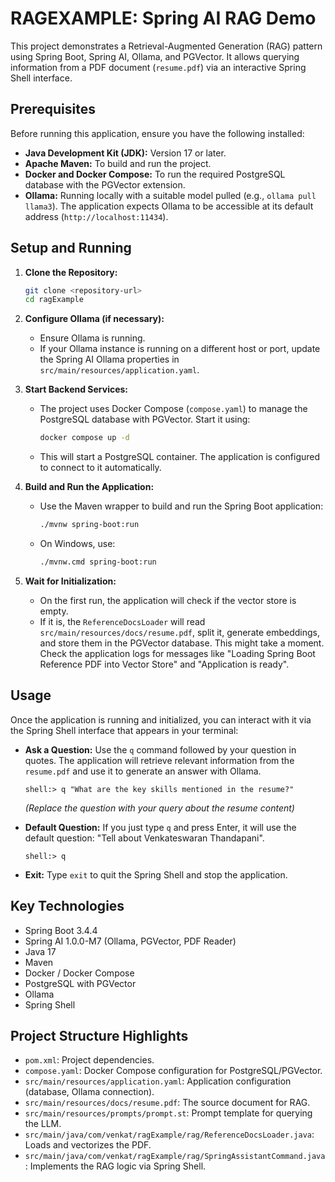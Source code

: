 # RAGEXAMPLE: Spring AI RAG Demo

This project demonstrates a Retrieval-Augmented Generation (RAG) pattern using Spring Boot, Spring AI, Ollama, and PGVector. It allows querying information from a PDF document (`resume.pdf`) via an interactive Spring Shell interface.

## Prerequisites

Before running this application, ensure you have the following installed:

*   **Java Development Kit (JDK):** Version 17 or later.
*   **Apache Maven:** To build and run the project.
*   **Docker and Docker Compose:** To run the required PostgreSQL database with the PGVector extension.
*   **Ollama:** Running locally with a suitable model pulled (e.g., `ollama pull llama3`). The application expects Ollama to be accessible at its default address (`http://localhost:11434`).

## Setup and Running

1.  **Clone the Repository:**
    ```bash
    git clone <repository-url>
    cd ragExample
    ```

2.  **Configure Ollama (if necessary):**
    *   Ensure Ollama is running.
    *   If your Ollama instance is running on a different host or port, update the Spring AI Ollama properties in `src/main/resources/application.yaml`.

3.  **Start Backend Services:**
    *   The project uses Docker Compose (`compose.yaml`) to manage the PostgreSQL database with PGVector. Start it using:
        ```bash
        docker compose up -d
        ```
    *   This will start a PostgreSQL container. The application is configured to connect to it automatically.

4.  **Build and Run the Application:**
    *   Use the Maven wrapper to build and run the Spring Boot application:
        ```bash
        ./mvnw spring-boot:run
        ```
    *   On Windows, use:
        ```bash
        ./mvnw.cmd spring-boot:run
        ```

5.  **Wait for Initialization:**
    *   On the first run, the application will check if the vector store is empty.
    *   If it is, the `ReferenceDocsLoader` will read `src/main/resources/docs/resume.pdf`, split it, generate embeddings, and store them in the PGVector database. This might take a moment. Check the application logs for messages like "Loading Spring Boot Reference PDF into Vector Store" and "Application is ready".

## Usage

Once the application is running and initialized, you can interact with it via the Spring Shell interface that appears in your terminal:

*   **Ask a Question:** Use the `q` command followed by your question in quotes. The application will retrieve relevant information from the `resume.pdf` and use it to generate an answer with Ollama.
    ```shell
    shell:> q "What are the key skills mentioned in the resume?"
    ```
    *(Replace the question with your query about the resume content)*

*   **Default Question:** If you just type `q` and press Enter, it will use the default question: "Tell about Venkateswaran Thandapani".
    ```shell
    shell:> q
    ```

*   **Exit:** Type `exit` to quit the Spring Shell and stop the application.

## Key Technologies

*   Spring Boot 3.4.4
*   Spring AI 1.0.0-M7 (Ollama, PGVector, PDF Reader)
*   Java 17
*   Maven
*   Docker / Docker Compose
*   PostgreSQL with PGVector
*   Ollama
*   Spring Shell

## Project Structure Highlights

*   `pom.xml`: Project dependencies.
*   `compose.yaml`: Docker Compose configuration for PostgreSQL/PGVector.
*   `src/main/resources/application.yaml`: Application configuration (database, Ollama connection).
*   `src/main/resources/docs/resume.pdf`: The source document for RAG.
*   `src/main/resources/prompts/prompt.st`: Prompt template for querying the LLM.
*   `src/main/java/com/venkat/ragExample/rag/ReferenceDocsLoader.java`: Loads and vectorizes the PDF.
*   `src/main/java/com/venkat/ragExample/rag/SpringAssistantCommand.java`: Implements the RAG logic via Spring Shell.
